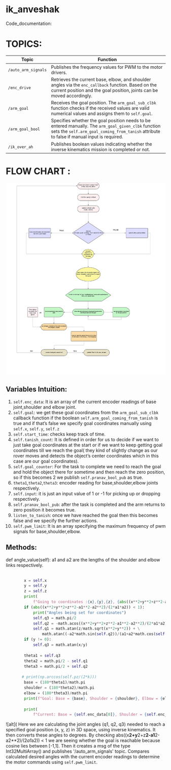 # ik_anveshak
Code_documentation:

# TOPICS:

| **Topic**              | **Function**                                                                                                                                                                 |
|------------------------|------------------------------------------------------------------------------------------------------------------------------------------------------------------------------|
| `/auto_arm_signals`    | Publishes the frequency values for PWM to the motor drivers.                                                                                                                 |
| `/enc_drive`           | Retrieves the current base, elbow, and shoulder angles via the `enc_callback` function. Based on the current position and the goal position, joints can be moved accordingly. |
| `/arm_goal`            | Receives the goal position. The `arm_goal_sub_clbk` function checks if the received values are valid numerical values and assigns them to `self.goal`.                         |
| `/arm_goal_bool`       | Specifies whether the goal position needs to be entered manually. The `arm_goal_given_clbk` function sets the `self.arm_goal_coming_from_tanish` attribute to false if manual input is required. |
| `/ik_over_ah`          | Publishes boolean values indicating whether the inverse kinematics mission is completed or not.                                                                              |




# FLOW CHART :
![alt](https://github.com/GeetaPriyanka9/ik_anveshak/blob/main/Blank%20diagram%202-1_page-0001.jpg)

## Variables Intuition:

1. ```self.enc_data```: It is an array of the current encoder readings of base joint,shoulder and elbow joint.
2. ```self.goal```: we get these goal coordinates from the ```arm_goal_sub_clbk``` callback function if the boolean ```self.arm_goal_coming_from_tanish``` is true and if that’s false we specify goal coordinates manually using ```self.x```, ```self.y```, ```self.z```
3. ```self.start_time```: checks keep track of time.
4. ```self.tanish_count```: It is defined in order for us to decide if we want to just take goal coordinates at the start or if we want to keep getting goal coordinates till we reach the goal( they kind of slightly change as our rover moves and detects the object’s center coordinates which in this case are our goal coordinates).
5. ```self.goal_counter```: For the task to complete we need to reach the goal and hold the object there for sometime and then reach the zero position, so if this becomes 2 we publish ```self.pranav_bool_pub``` as true.
6. ```theta1```,```theta2```,```theta3```: encoder reading for base,shoulder,elbow joints respectively.
7. ```self.input```: it is just an input value of 1 or -1 for picking up or dropping respectively.
8. ```self.pranav_bool_pub```: after the task is completed and the arm returns to zero position it becomes true.
9. ```listen_to_tanish```: once we have reached the goal then this becomes false and we specify the further actions.
10. ```self.pwm_limit```: It is an array specifying the maximum frequency of pwm signals for base,shoulder,elbow.

## Methods:
   def angle_value(self):
a1 and a2 are the lengths of the shoulder and elbow links respectively.
```python
    
        x = self.x
        y = self.y
        z = self.z
        print(
            f"Going to coordinates :{x},{y},{z}, {abs((x**2+y**2+z**2-a1**2-a2**2)/(2*a1*a2))}")
        if (abs((x**2+y**2+z**2-a1**2-a2**2)/(2*a1*a2)) < 1):
            print("Angles being set for coordinates")
            self.q3 = math.pi/2
            self.q2 = -math.acos((x**2+y**2+z**2-a1**2-a2**2)/(2*a1*a2))
            self.q1 = math.atan(z/math.sqrt(x**2+y**2)) + \
                math.atan((-a2*math.sin(self.q2))/(a1+a2*math.cos(self.q2)))
        if (y != 0):
            self.q3 = math.atan(x/y)

        theta1 = self.q3
        theta2 = math.pi/2 - self.q1
        theta3 = math.pi/2 + self.q2

       # print(np.arccos(self.pz/(2*k)))
        base = (180*theta1)/math.pi
        shoulder = (180*theta2)/math.pi
        elbow = (180*theta3)/math.pi
        print(f"Goal: Base = {base}, Shoulder = {shoulder}, Elbow = {elbow}")

        print(
            f"Current: Base = {self.enc_data[0]}, Shoulder = {self.enc_data[1]}, Elbow = {self.enc_data[2]}")
```
![alt](
Here we are calculating the joint angles (q1, q2, q3) needed to reach a specified goal position (x, y, z) in 3D space, using inverse kinematics. It then converts these angles to degrees.
By checking abs((x**2+y**2+z**2-a1**2-a2**2)/(2*a1*a2)) < 1 we are seeing whether the goal is reachable because cosine lies between [-1,1].
Then it creates a msg of the type Int32MultiArray() and publishes '/auto_arm_signals' topic.
 Compares calculated desired angles with the current encoder readings to determine the motor commands using ```self.pwm_limit```.


